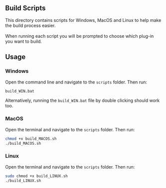 ## Build Scripts

This directory contains scripts for Windows, MacOS and Linux to help make the build process easier.\
\
When running each script you will be prompted to choose which plug-in you want to build.

## Usage

### Windows
Open the command line and navigate to the ```scripts``` folder. Then run:

```bash
build_WIN.bat
```

Alternatively, running the ```build_WIN.bat``` file by double clicking should work too.

### MacOS

Open the terminal and navigate to the ```scripts``` folder. Then run:

```bash
chmod +x build_MACOS.sh
./build_MACOS.sh
```

### Linux

Open the terminal and navigate to the ```scripts``` folder. Then run:

```bash
sudo chmod +x build_LINUX.sh
./build_LINUX.sh
```